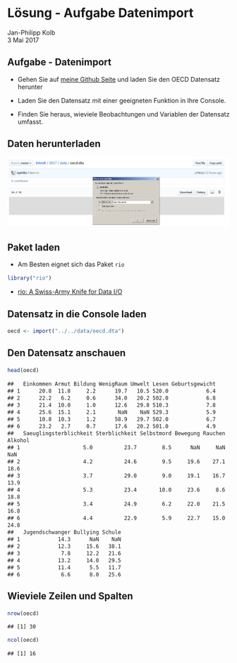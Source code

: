 # Lösung - Aufgabe Datenimport
Jan-Philipp Kolb  
3 Mai 2017  


## Aufgabe - Datenimport

- Gehen Sie auf [meine Github Seite](https://github.com/Japhilko/IntroR/blob/master/2017/data/oecd.dta?raw=true) und laden Sie den OECD Datensatz herunter
- Laden Sie den Datensatz mit einer geeigneten Funktion in Ihre Console.

- Finden Sie heraus, wieviele Beobachtungen und Variablen der Datensatz umfasst.


## Daten herunterladen

![](figure/DownloadData.PNG)


## Paket laden

- Am Besten eignet sich das Paket `rio`


```r
library("rio")
```

- [rio: A Swiss-Army Knife for Data I/O](https://cran.r-project.org/web/packages/rio/README.html)

## Datensatz in die Console laden


```r
oecd <- import("../../data/oecd.dta")
```

## Den Datensatz anschauen


```r
head(oecd)
```

```
##   Einkommen Armut Bildung WenigRaum Umwelt Lesen Geburtsgewicht
## 1      20.8  11.8     2.2      19.7   10.5 520.0            6.4
## 2      22.2   6.2     0.6      34.0   20.2 502.0            6.8
## 3      21.4  10.0     1.0      12.6   29.8 510.3            7.8
## 4      25.6  15.1     2.1       NaN    NaN 529.3            5.9
## 5      10.8  10.3     1.2      58.9   29.7 502.0            6.7
## 6      23.2   2.7     0.7      17.6   20.2 501.0            4.9
##   Saeuglingsterblichkeit Sterblichkeit Selbstmord Bewegung Rauchen Alkohol
## 1                    5.0          23.7        8.5      NaN     NaN     NaN
## 2                    4.2          24.6        9.5     19.6    27.1    18.6
## 3                    3.7          29.0        9.0     19.1    16.7    13.9
## 4                    5.3          23.4       10.0     23.6     8.6    18.8
## 5                    3.4          24.9        6.2     22.0    21.5    16.8
## 6                    4.4          22.9        5.9     22.7    15.0    24.8
##   Jugendschwanger Bullying Schule
## 1            14.3      NaN    NaN
## 2            12.3     15.6   38.1
## 3             7.8     12.2   21.6
## 4            13.2     14.0   29.5
## 5            11.4      5.5   11.7
## 6             6.6      8.0   25.6
```


## Wieviele Zeilen und Spalten


```r
nrow(oecd)
```

```
## [1] 30
```

```r
ncol(oecd)
```

```
## [1] 16
```

